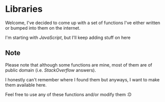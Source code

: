 # Libraries

Welcome, I've decided to come up with a set of functions I've either
written or bumped into them on the internet.

I'm starting with *JavaScript*, but I'll keep adding stuff on here

## Note
Please note that although some functions are mine, most of them
are of public domain (i.e. *StackOverflow* answers).

I honestly can't remember where I found them but anyways,
I want to make them available here.

Feel free to use any of these functions and/or modify them :D
